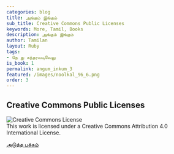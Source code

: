 ```yaml
---
categories: blog
title: அங்கும் இங்கும்
sub_title: Creative Commons Public Licenses
keywords: More, Tamil, Books
description: அங்கும் இங்கும்
author: Tamilan
layout: Ruby
tags:
- நெ து சுந்தரவடிவேலு
is_book: 1
permalink: angum_inkum_3
featured: /images/noolkal_96_6.png
order: 3
---
```

## Creative Commons Public Licenses

![Creative Commons License](https://i.creativecommons.org/l/by/4.0/88x31.png)  
This work is licensed under a Creative Commons Attribution 4.0 International License.

[அடுத்த பக்கம்](angum_inkum_4)